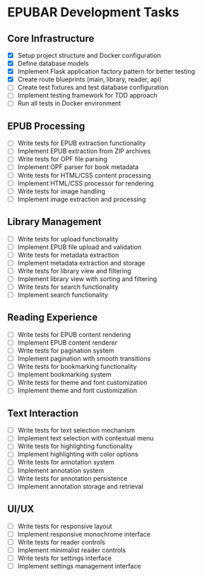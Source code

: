 # EPUBAR Development Tasks

## Core Infrastructure

- [x] Setup project structure and Docker configuration
- [x] Define database models
- [x] Implement Flask application factory pattern for better testing
- [x] Create route blueprints (main, library, reader, api)
- [ ] Create test fixtures and test database configuration
- [ ] Implement testing framework for TDD approach
- [ ] Run all tests in Docker environment

## EPUB Processing

- [ ] Write tests for EPUB extraction functionality
- [ ] Implement EPUB extraction from ZIP archives
- [ ] Write tests for OPF file parsing
- [ ] Implement OPF parser for book metadata
- [ ] Write tests for HTML/CSS content processing
- [ ] Implement HTML/CSS processor for rendering
- [ ] Write tests for image handling
- [ ] Implement image extraction and processing

## Library Management

- [ ] Write tests for upload functionality
- [ ] Implement EPUB file upload and validation
- [ ] Write tests for metadata extraction
- [ ] Implement metadata extraction and storage
- [ ] Write tests for library view and filtering
- [ ] Implement library view with sorting and filtering
- [ ] Write tests for search functionality
- [ ] Implement search functionality

## Reading Experience

- [ ] Write tests for EPUB content rendering
- [ ] Implement EPUB content renderer
- [ ] Write tests for pagination system
- [ ] Implement pagination with smooth transitions
- [ ] Write tests for bookmarking functionality
- [ ] Implement bookmarking system
- [ ] Write tests for theme and font customization
- [ ] Implement theme and font customization

## Text Interaction

- [ ] Write tests for text selection mechanism
- [ ] Implement text selection with contextual menu
- [ ] Write tests for highlighting functionality
- [ ] Implement highlighting with color options
- [ ] Write tests for annotation system
- [ ] Implement annotation system
- [ ] Write tests for annotation persistence
- [ ] Implement annotation storage and retrieval

## UI/UX

- [ ] Write tests for responsive layout
- [ ] Implement responsive monochrome interface
- [ ] Write tests for reader controls
- [ ] Implement minimalist reader controls
- [ ] Write tests for settings interface
- [ ] Implement settings management interface
